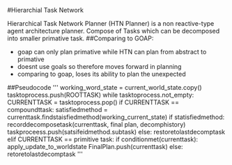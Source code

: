 #Hierarchial Task Network

Hierarchical Task Network Planner (HTN Planner) is a non reactive-type agent architecture planner.
Compose of Tasks which can be decomposed into smaller primative task.
##Comparing to GOAP:
* goap can only plan primative while HTN can plan from abstract to primative
* doesnt use goals so therefore moves forward in planning
* comparing to goap, loses its ability to plan the unexpected

##Pseudocode
'''
working_word_state = current_world_state.copy()
tasktoprocess.push(ROOTTASK)
while tasktoprocess.not_empty:
	CURRENTTASK = tasktoprocess.pop()
	if CURRENTTASK == compoundttask:
		satisfiedmethod = currenttask.findstaisfiedmethod(working_current_state)
		if statisfiedmethod:
			recorddecomposetask(currenttask, final plan, decomphistory)
			taskproceess.push(satsifeidmethod.subtask)
		else:
			restoretolastdecomptask
	elif CURRENTTASK == primitive task:
		if conditionmet(currenttask):
			apply_update_to_worldstate
			FinalPlan.push(currenttask)
		else:	
			retoretolastdecomptask
'''
